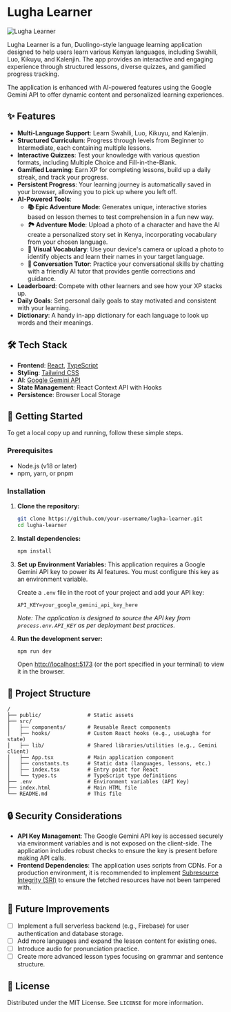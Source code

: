 # Lugha Learner

![Lugha Learner](https://storage.googleapis.com/aai-web-samples/apps/language-learner.png)

Lugha Learner is a fun, Duolingo-style language learning application designed to help users learn various Kenyan languages, including Swahili, Luo, Kikuyu, and Kalenjin. The app provides an interactive and engaging experience through structured lessons, diverse quizzes, and gamified progress tracking.

The application is enhanced with AI-powered features using the Google Gemini API to offer dynamic content and personalized learning experiences.

## ✨ Features

-   **Multi-Language Support**: Learn Swahili, Luo, Kikuyu, and Kalenjin.
-   **Structured Curriculum**: Progress through levels from Beginner to Intermediate, each containing multiple lessons.
-   **Interactive Quizzes**: Test your knowledge with various question formats, including Multiple Choice and Fill-in-the-Blank.
-   **Gamified Learning**: Earn XP for completing lessons, build up a daily streak, and track your progress.
-   **Persistent Progress**: Your learning journey is automatically saved in your browser, allowing you to pick up where you left off.
-   **AI-Powered Tools**:
    -   **📚 Epic Adventure Mode**: Generates unique, interactive stories based on lesson themes to test comprehension in a fun new way.
    -   **🏞️ Adventure Mode**: Upload a photo of a character and have the AI create a personalized story set in Kenya, incorporating vocabulary from your chosen language.
    -   **📸 Visual Vocabulary**: Use your device's camera or upload a photo to identify objects and learn their names in your target language.
    -   **💬 Conversation Tutor**: Practice your conversational skills by chatting with a friendly AI tutor that provides gentle corrections and guidance.
-   **Leaderboard**: Compete with other learners and see how your XP stacks up.
-   **Daily Goals**: Set personal daily goals to stay motivated and consistent with your learning.
-   **Dictionary**: A handy in-app dictionary for each language to look up words and their meanings.

## 🛠️ Tech Stack

-   **Frontend**: [React](https://reactjs.org/), [TypeScript](https://www.typescriptlang.org/)
-   **Styling**: [Tailwind CSS](https://tailwindcss.com/)
-   **AI**: [Google Gemini API](https://ai.google.dev/)
-   **State Management**: React Context API with Hooks
-   **Persistence**: Browser Local Storage

## 🚀 Getting Started

To get a local copy up and running, follow these simple steps.

### Prerequisites

-   Node.js (v18 or later)
-   npm, yarn, or pnpm

### Installation

1.  **Clone the repository:**
    ```sh
    git clone https://github.com/your-username/lugha-learner.git
    cd lugha-learner
    ```

2.  **Install dependencies:**
    ```sh
    npm install
    ```

3.  **Set up Environment Variables:**
    This application requires a Google Gemini API key to power its AI features. You must configure this key as an environment variable.

    Create a `.env` file in the root of your project and add your API key:
    ```
    API_KEY=your_google_gemini_api_key_here
    ```

    *Note: The application is designed to source the API key from `process.env.API_KEY` as per deployment best practices.*

4.  **Run the development server:**
    ```sh
    npm run dev
    ```
    Open [http://localhost:5173](http://localhost:5173) (or the port specified in your terminal) to view it in the browser.

## 📂 Project Structure

```
/
├── public/               # Static assets
├── src/
│   ├── components/       # Reusable React components
│   ├── hooks/            # Custom React hooks (e.g., useLugha for state)
│   ├── lib/              # Shared libraries/utilities (e.g., Gemini client)
│   ├── App.tsx           # Main application component
│   ├── constants.ts      # Static data (languages, lessons, etc.)
│   ├── index.tsx         # Entry point for React
│   └── types.ts          # TypeScript type definitions
├── .env                  # Environment variables (API Key)
├── index.html            # Main HTML file
└── README.md             # This file
```

## 🔒 Security Considerations

-   **API Key Management**: The Google Gemini API key is accessed securely via environment variables and is not exposed on the client-side. The application includes robust checks to ensure the key is present before making API calls.
-   **Frontend Dependencies**: The application uses scripts from CDNs. For a production environment, it is recommended to implement [Subresource Integrity (SRI)](https://developer.mozilla.org/en-US/docs/Web/Security/Subresource_Integrity) to ensure the fetched resources have not been tampered with.

## 🌱 Future Improvements

-   [ ] Implement a full serverless backend (e.g., Firebase) for user authentication and database storage.
-   [ ] Add more languages and expand the lesson content for existing ones.
-   [ ] Introduce audio for pronunciation practice.
-   [ ] Create more advanced lesson types focusing on grammar and sentence structure.

## 📄 License

Distributed under the MIT License. See `LICENSE` for more information.
